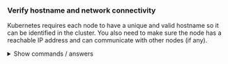 ### Verify hostname and network connectivity

Kubernetes requires each node to have a unique and valid hostname so it can be identified in the cluster.
You also need to make sure the node has a reachable IP address and can communicate with other nodes (if any).

<details>
<summary>Show commands / answers</summary>
<p>

```bash

Verify hostname and network connectivity

hostnamectl
ip addr show
ping <other-node-ip>  # check connectivity with other nodes if any

```

</p>
</details>
